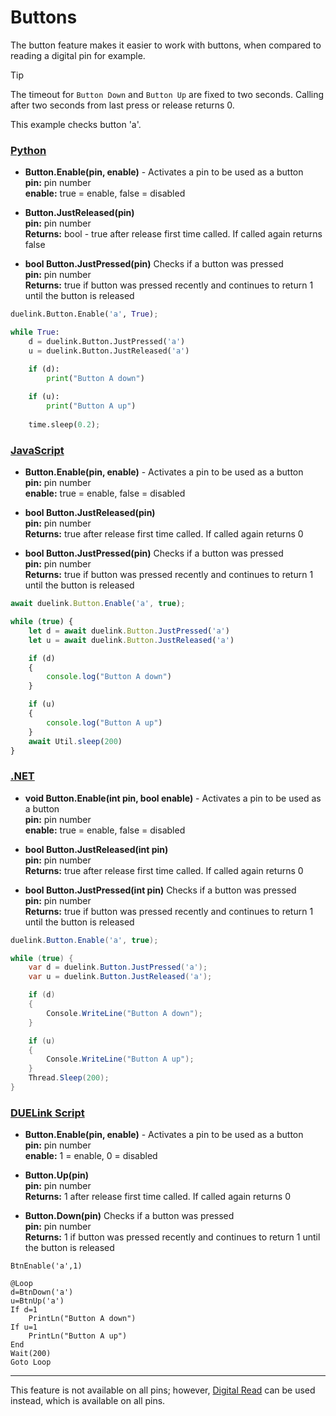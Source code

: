 # Buttons

The button feature makes it easier to work with buttons, when compared to reading a digital pin for example.

> [!TIP] 
> The timeout for `Button Down` and `Button Up` are fixed to two seconds. Calling after two seconds from last press or release returns 0.

This example checks button 'a'.

### [Python](#tab/py)
- **Button.Enable(pin, enable)** - Activates a pin to be used as a button<br>
**pin:** pin number<br>
**enable:** true = enable, false = disabled  <br>

- **Button.JustReleased(pin)** <br>
**pin:** pin number<br>
**Returns:** bool - true after release first time called. If called again returns false<br>

- **bool Button.JustPressed(pin)** Checks if a button was pressed<br>
**pin:** pin number<br>
**Returns:** true if button was pressed recently and continues to return 1 until the button is released
```py
duelink.Button.Enable('a', True);

while True:
    d = duelink.Button.JustPressed('a')
    u = duelink.Button.JustReleased('a')

    if (d):    
        print("Button A down")
    
    if (u):    
        print("Button A up")
    
    time.sleep(0.2);
```



### [JavaScript](#tab/js)
- **Button.Enable(pin, enable)** - Activates a pin to be used as a button<br>
**pin:** pin number<br>
**enable:** true = enable, false = disabled  <br>

- **bool Button.JustReleased(pin)** <br>
**pin:** pin number<br>
**Returns:** true after release first time called. If called again returns 0<br>

- **bool Button.JustPressed(pin)** Checks if a button was pressed<br>
**pin:** pin number<br>
**Returns:** true if button was pressed recently and continues to return 1 until the button is released

```js
await duelink.Button.Enable('a', true);

while (true) {
    let d = await duelink.Button.JustPressed('a')
    let u = await duelink.Button.JustReleased('a')

    if (d)
    {
        console.log("Button A down")
    }

    if (u)
    {
        console.log("Button A up")
    }
    await Util.sleep(200)
}
```

### [.NET](#tab/net)
- **void Button.Enable(int pin, bool enable)** - Activates a pin to be used as a button<br>
**pin:** pin number<br>
**enable:** true = enable, false = disabled  <br>

- **bool Button.JustReleased(int pin)** <br>
**pin:** pin number<br>
**Returns:** true after release first time called. If called again returns 0<br>

- **bool Button.JustPressed(int pin)** Checks if a button was pressed<br>
**pin:** pin number<br>
**Returns:** true if button was pressed recently and continues to return 1 until the button is released

```cs
duelink.Button.Enable('a', true);

while (true) {
    var d = duelink.Button.JustPressed('a');
    var u = duelink.Button.JustReleased('a');

    if (d)
    {
        Console.WriteLine("Button A down");
    }

    if (u)
    {
        Console.WriteLine("Button A up");
    }
    Thread.Sleep(200);
}
```

### [DUELink Script](#tab/due)
- **Button.Enable(pin, enable)** - Activates a pin to be used as a button<br>
**pin:** pin number<br>
**enable:** 1 = enable, 0 = disabled  <br>

- **Button.Up(pin)** <br>
**pin:** pin number<br>
**Returns:** 1 after release first time called. If called again returns 0<br>

- **Button.Down(pin)** Checks if a button was pressed<br>
**pin:** pin number<br>
**Returns:** 1 if button was pressed recently and continues to return 1 until the button is released
```
BtnEnable('a',1)

@Loop
d=BtnDown('a')
u=BtnUp('a')
If d=1
    PrintLn("Button A down")
If u=1
    PrintLn("Button A up")
End
Wait(200)
Goto Loop
```
---

This feature is not available on all pins; however, [Digital Read](digital.md) can be used instead, which is available on all pins.

